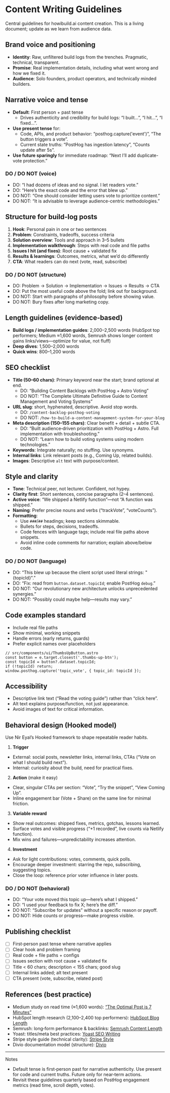 # Content Writing Guidelines

Central guidelines for howibuild.ai content creation. This is a living document; update as we learn from audience data.

## Brand voice and positioning
- **Identity**: Raw, unfiltered build logs from the trenches. Pragmatic, technical, transparent.
- **Promise**: Real implementation details, including what went wrong and how we fixed it.
- **Audience**: Solo founders, product operators, and technically minded builders.

## Narrative voice and tense
- **Default**: First person + past tense
  - Drives authenticity and credibility for build logs: “I built…”, “I hit…”, “I fixed…”.
- **Use present tense** for:
  - Code, APIs, and product behavior: “posthog.capture('event')”, “The button triggers a vote”.
  - Current state truths: “PostHog has ingestion latency”, “Counts update after 5s”.
- **Use future sparingly** for immediate roadmap: “Next I’ll add duplicate-vote protection.”

### DO / DO NOT (voice)
- DO: “I had dozens of ideas and no signal. I let readers vote.”
- DO: “Here’s the exact code and the error that blew up.”
- DO NOT: “One should consider letting users vote to prioritize content.”
- DO NOT: “It is advisable to leverage audience-centric methodologies.”

## Structure for build-log posts
1. **Hook**: Personal pain in one or two sentences
2. **Problem**: Constraints, tradeoffs, success criteria
3. **Solution overview**: Tools and approach in 3–5 bullets
4. **Implementation walkthrough**: Steps with real code and file paths
5. **Issues I hit (and fixes)**: Root cause + validated fix
6. **Results & learnings**: Outcomes, metrics, what we’d do differently
7. **CTA**: What readers can do next (vote, read, subscribe)

### DO / DO NOT (structure)
- DO: Problem → Solution → Implementation → Issues → Results → CTA
- DO: Put the most useful code above the fold; link out for background.
- DO NOT: Start with paragraphs of philosophy before showing value.
- DO NOT: Bury fixes after long marketing copy.

## Length guidelines (evidence‑based)
- **Build logs / implementation guides**: 2,000–2,500 words (HubSpot top performers; Medium ≈1,600 words, Semrush shows longer content gains links/views—optimize for value, not fluff)
- **Deep dives**: 1,500–2,000 words
- **Quick wins**: 800–1,200 words

## SEO checklist
- **Title (50–60 chars)**: Primary keyword near the start; brand optional at end.
  - DO: “Building Content Backlogs with PostHog + Astro Voting”
  - DO NOT: “The Complete Ultimate Definitive Guide to Content Management and Voting Systems”
- **URL slug**: short, hyphenated, descriptive. Avoid stop words.
  - DO: `/content-backlog-posthog-voting`
  - DO NOT: `/how-to-build-a-content-management-system-for-your-blog`
- **Meta description (150–155 chars)**: Clear benefit + detail + subtle CTA.
  - DO: “Built audience‑driven prioritization with PostHog + Astro. Full implementation with troubleshooting.”
  - DO NOT: “Learn how to build voting systems using modern technologies.”
- **Keywords**: Integrate naturally; no stuffing. Use synonyms.
- **Internal links**: Link relevant posts (e.g., Coming Up, related builds).
- **Images**: Descriptive `alt` text with purpose/context.

## Style and clarity
- **Tone**: Technical peer, not lecturer. Confident, not hypey.
- **Clarity first**: Short sentences, concise paragraphs (2–4 sentences).
- **Active voice**: “We shipped a Netlify function”—not “A function was shipped.”
- **Naming**: Prefer precise nouns and verbs (“trackVote”, “voteCounts”).
- **Formatting**:
  - Use `###`/`##` headings; keep sections skimmable.
  - Bullets for steps, decisions, tradeoffs.
  - Code fences with language tags; include real file paths above snippets.
  - Avoid inline code comments for narration; explain above/below code.

### DO / DO NOT (language)
- DO: “This blew up because the client script used literal strings: "{topicId}".”
- DO: “Fix: read from `button.dataset.topicId`; enable PostHog `debug`.”
- DO NOT: “Our revolutionary new architecture unlocks unprecedented synergies.”
- DO NOT: “Possibly could maybe help—results may vary.”

## Code examples standard
- Include real file paths
- Show minimal, working snippets
- Handle errors (early returns, guards)
- Prefer explicit names over placeholders

```astro
// src/components/ui/ThumbsUpButton.astro
const button = e.target.closest('.thumbs-up-btn');
const topicId = button?.dataset.topicId;
if (!topicId) return;
window.posthog.capture('topic_vote', { topic_id: topicId });
```

## Accessibility
- Descriptive link text (“Read the voting guide”) rather than “click here”.
- Alt text explains purpose/function, not just appearance.
- Avoid images of text for critical information.

## Behavioral design (Hooked model)

Use Nir Eyal’s Hooked framework to shape repeatable reader habits.

1) **Trigger**
- External: social posts, newsletter links, internal links, CTAs (“Vote on what I should build next”).
- Internal: curiosity about the build, need for practical fixes.

2) **Action** (make it easy)
- Clear, singular CTAs per section: “Vote”, “Try the snippet”, “View Coming Up”.
- Inline engagement bar (Vote + Share) on the same line for minimal friction.

3) **Variable reward**
- Show real outcomes: shipped fixes, metrics, gotchas, lessons learned.
- Surface votes and visible progress (“+1 recorded”, live counts via Netlify function).
- Mix wins and failures—unpredictability increases attention.

4) **Investment**
- Ask for light contributions: votes, comments, quick polls.
- Encourage deeper investment: starring the repo, subscribing, suggesting topics.
- Close the loop: reference prior voter influence in later posts.

### DO / DO NOT (behavioral)
- DO: “Your vote moved this topic up—here’s what I shipped.”
- DO: “I used your feedback to fix X; here’s the diff.”
- DO NOT: “Subscribe for updates” without a specific reason or payoff.
- DO NOT: Hide counts or progress—make progress visible.

## Publishing checklist
- [ ] First‑person past tense where narrative applies
- [ ] Clear hook and problem framing
- [ ] Real code + file paths + configs
- [ ] Issues section with root cause + validated fix
- [ ] Title < 60 chars; description < 155 chars; good slug
- [ ] Internal links added; alt text present
- [ ] CTA present (vote, subscribe, related post)

## References (best practice)
- Medium study on read time (≈1,600 words): [“The Optimal Post is 7 Minutes”](https://medium.com/@Medium/the-optimal-post-is-7-minutes-59f08d7cb855)
- HubSpot length research (2,100–2,400 top performers): [HubSpot Blog Length](https://blog.hubspot.com/marketing/how-long-should-your-blog-posts-be-faq)
- Semrush: long‑form performance & backlinks: [Semrush Content Length](https://www.semrush.com/blog/how-long-should-a-blog-post-be/)
- Yoast: titles/meta best practices: [Yoast SEO Writing](https://yoast.com/seo-writing/)
- Stripe style guide (technical clarity): [Stripe Style](https://stripe.com/docs/style)
- Divio documentation model (structure): [Divio](https://documentation.divio.com/)

---

Notes
- Default tense is first‑person past for narrative authenticity. Use present for code and current truths. Future only for near‑term actions.
- Revisit these guidelines quarterly based on PostHog engagement metrics (read time, scroll depth, votes).
